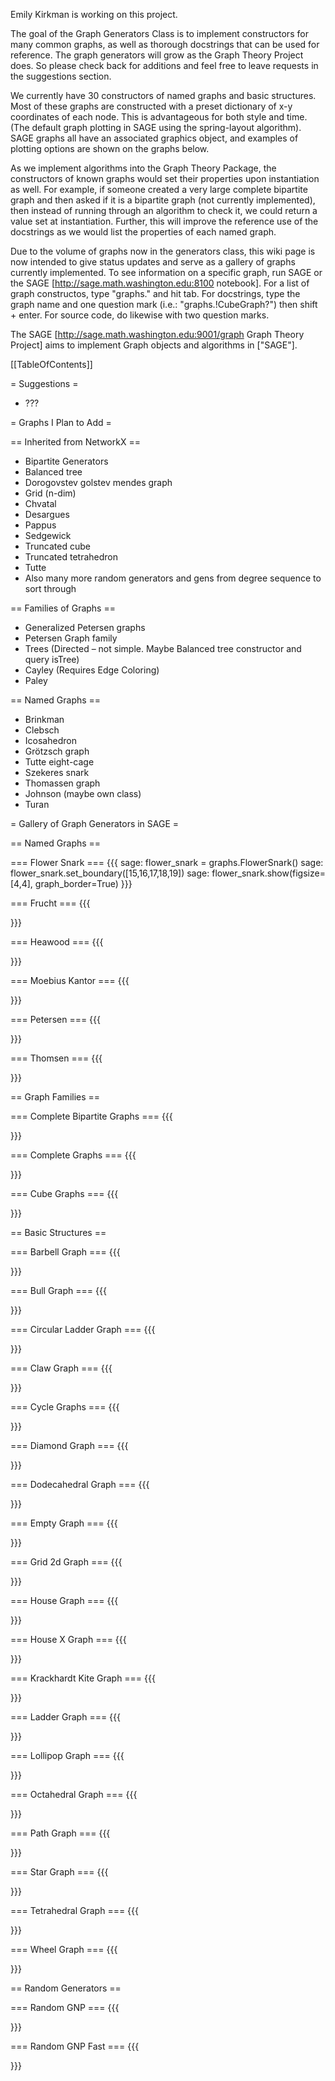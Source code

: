 Emily Kirkman is working on this project.

The goal of the Graph Generators Class is to implement constructors for many common graphs, as well as thorough docstrings that can be used for reference.  The graph generators will grow as the Graph Theory Project does.  So please check back for additions and feel free to leave requests in the suggestions section.  

We currently have 30 constructors of named graphs and basic structures.  Most of these graphs are constructed with a preset dictionary of x-y coordinates of each node.  This is advantageous for both style and time.  (The default graph plotting in SAGE using the spring-layout algorithm).  SAGE graphs all have an associated graphics object, and examples of plotting options are shown on the graphs below.

As we implement algorithms into the Graph Theory Package, the constructors of known graphs would set their properties upon instantiation as well.  For example, if someone created a very large complete bipartite graph and then asked if it is a bipartite graph (not currently implemented), then instead of running through an algorithm to check it, we could return a value set at instantiation.  Further, this will improve the reference use of the docstrings as we would list the properties of each named graph.

Due to the volume of graphs now in the generators class, this wiki page is now intended to give status updates and serve as a gallery of graphs currently implemented.  To see information on a specific graph, run SAGE or the SAGE [http://sage.math.washington.edu:8100 notebook].  For a list of graph constructos, type "graphs." and hit tab.  For docstrings, type the graph name and one question mark (i.e.:  "graphs.!CubeGraph?") then shift + enter.  For source code, do likewise with two question marks.

The SAGE [http://sage.math.washington.edu:9001/graph Graph Theory Project] aims to implement Graph objects and algorithms in ["SAGE"].

[[TableOfContents]]

= Suggestions =
 * ???

= Graphs I Plan to Add =

== Inherited from NetworkX ==
 * Bipartite Generators
 * Balanced tree
 * Dorogovstev golstev mendes graph
 * Grid (n-dim)
 * Chvatal
 * Desargues
 * Pappus
 * Sedgewick
 * Truncated cube
 * Truncated tetrahedron
 * Tutte
 * Also many more random generators and gens from degree sequence to sort through

== Families of Graphs ==
 * Generalized Petersen graphs
 * Petersen Graph family
 * Trees (Directed – not simple.  Maybe Balanced tree constructor and query isTree)
 * Cayley (Requires Edge Coloring)
 * Paley

== Named Graphs ==
 * Brinkman
 * Clebsch
 * Icosahedron
 * Grötzsch graph
 * Tutte eight-cage
 * Szekeres snark
 * Thomassen graph
 * Johnson (maybe own class)
 * Turan

= Gallery of Graph Generators in SAGE =

== Named Graphs ==

=== Flower Snark ===
{{{
sage: flower_snark = graphs.FlowerSnark()
sage: flower_snark.set_boundary([15,16,17,18,19])
sage: flower_snark.show(figsize=[4,4], graph_border=True)
}}}


=== Frucht ===
{{{

}}}


=== Heawood ===
{{{

}}}


=== Moebius Kantor ===
{{{

}}}


=== Petersen ===
{{{

}}}


=== Thomsen ===
{{{

}}}


== Graph Families ==

=== Complete Bipartite Graphs ===
{{{

}}}


=== Complete Graphs ===
{{{

}}}


=== Cube Graphs ===
{{{

}}}


== Basic Structures ==

=== Barbell Graph ===
{{{

}}}


=== Bull Graph ===
{{{

}}}


=== Circular Ladder Graph ===
{{{

}}}


=== Claw Graph ===
{{{

}}}


=== Cycle Graphs ===
{{{

}}}


=== Diamond Graph ===
{{{

}}}


=== Dodecahedral Graph ===
{{{

}}}


=== Empty Graph ===
{{{

}}}


=== Grid 2d Graph ===
{{{

}}}


=== House Graph ===
{{{

}}}


=== House X Graph ===
{{{

}}}


=== Krackhardt Kite Graph ===
{{{

}}}


=== Ladder Graph ===
{{{

}}}


=== Lollipop Graph ===
{{{

}}}


=== Octahedral Graph ===
{{{

}}}


=== Path Graph ===
{{{

}}}


=== Star Graph ===
{{{

}}}


=== Tetrahedral Graph ===
{{{

}}}


=== Wheel Graph ===
{{{

}}}


== Random Generators ==

=== Random GNP ===
{{{

}}}


=== Random GNP Fast ===
{{{

}}}
